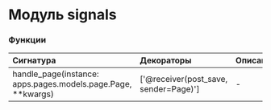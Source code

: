 # Модуль signals



### Функции

| Сигнатура                                                    | Декораторы                            | Описание |
| :----------------------------------------------------------- | :------------------------------------ | :------- |
| handle_page(instance: apps.pages.models.page.Page, **kwargs) | ['@receiver(post_save, sender=Page)'] | -        |